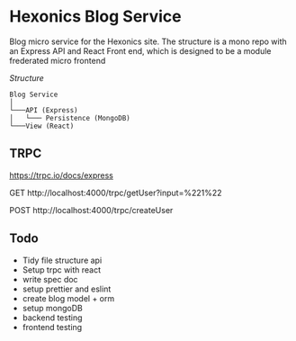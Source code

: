 # Hexonics Blog Service

Blog micro service for the Hexonics site. The structure is a mono repo with an Express API and React Front end, which is designed to be a module frederated micro frontend

_Structure_

```
Blog Service
│
└───API (Express)
│   └─── Persistence (MongoDB)
└───View (React)
```

## TRPC

https://trpc.io/docs/express

GET http://localhost:4000/trpc/getUser?input=%221%22

POST http://localhost:4000/trpc/createUser

## Todo

- Tidy file structure api
- Setup trpc with react
- write spec doc
- setup prettier and eslint
- create blog model + orm
- setup mongoDB
- backend testing
- frontend testing
